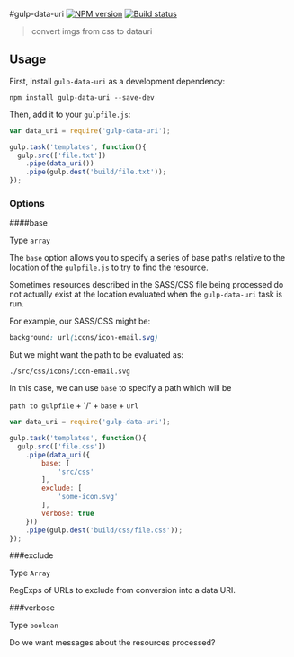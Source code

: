 #gulp-data-uri [![NPM version][npm-image]][npm-url] [![Build status][travis-image]][travis-url]
> convert imgs from css to datauri

## Usage

First, install `gulp-data-uri` as a development dependency:

```shell
npm install gulp-data-uri --save-dev
```

Then, add it to your `gulpfile.js`:

```javascript
var data_uri = require('gulp-data-uri');

gulp.task('templates', function(){
  gulp.src(['file.txt'])
    .pipe(data_uri())
    .pipe(gulp.dest('build/file.txt'));
});
```

### Options

####base

Type `array`

The `base` option allows you to specify a series of base paths relative to the
location of the `gulpfile.js` to try to find the resource.

Sometimes resources described in the SASS/CSS file being processed do not actually
exist at the location evaluated when the `gulp-data-uri` task is run.

For example, our SASS/CSS might be:

```css
background: url(icons/icon-email.svg)
```

But we might want the path to be evaluated as:

```
./src/css/icons/icon-email.svg
```

In this case, we can use `base` to specify a path which will be

`path to gulpfile` + '/' + `base` + `url`

```javascript
var data_uri = require('gulp-data-uri');

gulp.task('templates', function(){
  gulp.src(['file.css'])
    .pipe(data_uri({
        base: [
            'src/css'
        ],
        exclude: [
            'some-icon.svg'
        ],
        verbose: true
    }))
    .pipe(gulp.dest('build/css/file.css'));
});
```

###exclude

Type `Array`

RegExps of URLs to exclude from conversion into a data URI.


###verbose

Type `boolean`

Do we want messages about the resources processed?

[travis-url]: http://travis-ci.org/lazd/gulp-data-uri
[travis-image]: https://travis-ci.org/versoul/gulp-data-uri.png?branch=master
[npm-url]: https://npmjs.org/package/gulp-data-uri
[npm-image]: https://badge.fury.io/js/gulp-data-uri.png
